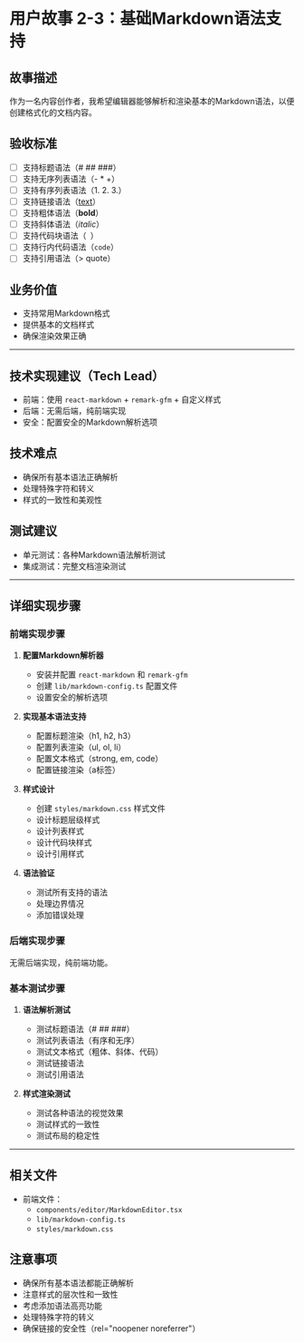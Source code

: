 # 用户故事 2-3：基础Markdown语法支持

## 故事描述

作为一名内容创作者，我希望编辑器能够解析和渲染基本的Markdown语法，以便创建格式化的文档内容。

## 验收标准

- [ ] 支持标题语法（# ## ###）
- [ ] 支持无序列表语法（- * +）
- [ ] 支持有序列表语法（1. 2. 3.）
- [ ] 支持链接语法（[text](url)）
- [ ] 支持粗体语法（**bold**）
- [ ] 支持斜体语法（*italic*）
- [ ] 支持代码块语法（``` ```）
- [ ] 支持行内代码语法（`code`）
- [ ] 支持引用语法（> quote）

## 业务价值

- 支持常用Markdown格式
- 提供基本的文档样式
- 确保渲染效果正确

---

## 技术实现建议（Tech Lead）

- 前端：使用 `react-markdown` + `remark-gfm` + 自定义样式
- 后端：无需后端，纯前端实现
- 安全：配置安全的Markdown解析选项

## 技术难点

- 确保所有基本语法正确解析
- 处理特殊字符和转义
- 样式的一致性和美观性

## 测试建议

- 单元测试：各种Markdown语法解析测试
- 集成测试：完整文档渲染测试

---

## 详细实现步骤

### 前端实现步骤

1. **配置Markdown解析器**
   - 安装并配置 `react-markdown` 和 `remark-gfm`
   - 创建 `lib/markdown-config.ts` 配置文件
   - 设置安全的解析选项

2. **实现基本语法支持**
   - 配置标题渲染（h1, h2, h3）
   - 配置列表渲染（ul, ol, li）
   - 配置文本格式（strong, em, code）
   - 配置链接渲染（a标签）

3. **样式设计**
   - 创建 `styles/markdown.css` 样式文件
   - 设计标题层级样式
   - 设计列表样式
   - 设计代码块样式
   - 设计引用样式

4. **语法验证**
   - 测试所有支持的语法
   - 处理边界情况
   - 添加错误处理

### 后端实现步骤

无需后端实现，纯前端功能。

### 基本测试步骤

1. **语法解析测试**
   - 测试标题语法（# ## ###）
   - 测试列表语法（有序和无序）
   - 测试文本格式（粗体、斜体、代码）
   - 测试链接语法
   - 测试引用语法

2. **样式渲染测试**
   - 测试各种语法的视觉效果
   - 测试样式的一致性
   - 测试布局的稳定性

---

## 相关文件

- 前端文件：
  - `components/editor/MarkdownEditor.tsx`
  - `lib/markdown-config.ts`
  - `styles/markdown.css`

## 注意事项

- 确保所有基本语法都能正确解析
- 注意样式的层次性和一致性
- 考虑添加语法高亮功能
- 处理特殊字符的转义
- 确保链接的安全性（rel="noopener noreferrer"） 